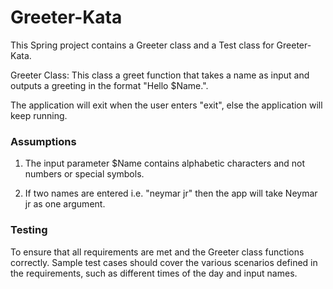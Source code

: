 
# Greeter-Kata
This Spring project contains a Greeter class and a Test class for Greeter-Kata. 

Greeter Class: This class a greet function that takes a name as input and outputs a greeting in the format "Hello $Name.".

The application will exit when the user enters "exit", else the application will keep running. 

### Assumptions
1. The input parameter $Name contains alphabetic characters and not numbers or special symbols.

2. If two names are entered i.e. "neymar jr" then the app will take Neymar jr as one argument.

### Testing
To ensure that all requirements are met and the Greeter class functions correctly. Sample test cases should cover the various scenarios defined in the requirements, such as different times of the day and input names.